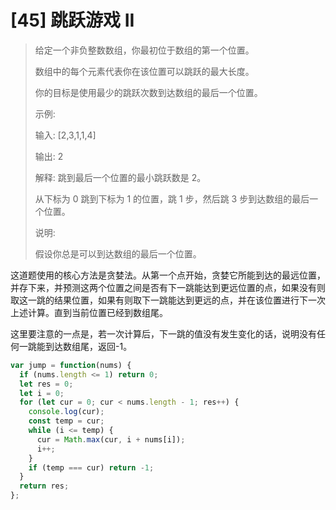 # [45] 跳跃游戏 II

>给定一个非负整数数组，你最初位于数组的第一个位置。
>
>数组中的每个元素代表你在该位置可以跳跃的最大长度。
>
>你的目标是使用最少的跳跃次数到达数组的最后一个位置。
>
>示例:
>
>输入: [2,3,1,1,4]
>
>输出: 2
>
>解释: 跳到最后一个位置的最小跳跃数是 2。
>
>从下标为 0 跳到下标为 1 的位置，跳 1 步，然后跳 3 步到达数组的最后一个位置。
>
>说明:
>
>假设你总是可以到达数组的最后一个位置。

这道题使用的核心方法是贪婪法。从第一个点开始，贪婪它所能到达的最远位置，并存下来，并预测这两个位置之间是否有下一跳能达到更远位置的点，如果没有则取这一跳的结果位置，如果有则取下一跳能达到更远的点，并在该位置进行下一次上述计算。直到当前位置已经到数组尾。

这里要注意的一点是，若一次计算后，下一跳的值没有发生变化的话，说明没有任何一跳能到达数组尾，返回-1。

```js
var jump = function(nums) {
  if (nums.length <= 1) return 0;
  let res = 0;
  let i = 0;
  for (let cur = 0; cur < nums.length - 1; res++) {
    console.log(cur);
    const temp = cur;
    while (i <= temp) {
      cur = Math.max(cur, i + nums[i]);
      i++;
    }
    if (temp === cur) return -1;
  }
  return res;
};
```
